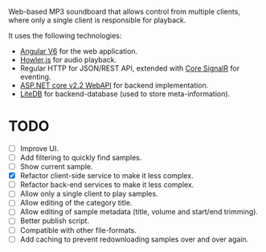 Web-based MP3 soundboard that allows control from multiple clients, where only a single client is responsible for playback.

It uses the following technologies:
* [Angular V6](https://angular.io/) for the web application.
* [Howler.js](https://howlerjs.com) for audio playback.
* Regular HTTP for JSON/REST API, extended with [Core SignalR](https://docs.microsoft.com/en-us/aspnet/core/signalr/introduction?view=aspnetcore-2.2) for eventing.
* [ASP.NET core v2.2 WebAPI](https://docs.microsoft.com/en-us/aspnet/core/web-api/?view=aspnetcore-2.2) for backend implementation.
* [LiteDB](http://www.litedb.org/) for backend-database (used to store meta-information).

# TODO
* [ ] Improve UI.
* [ ] Add filtering to quickly find samples.
* [ ] Show current sample.
* [X] Refactor client-side service to make it less complex.
* [ ] Refactor back-end services to make it less complex.
* [ ] Allow only a single client to play samples.
* [ ] Allow editing of the category title.
* [ ] Allow editing of sample metadata (title, volume and start/end trimming).
* [ ] Better publish script.
* [ ] Compatible with other file-formats.
* [ ] Add caching to prevent redownloading samples over and over again.
